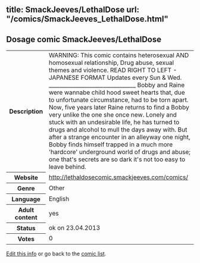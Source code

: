 title: SmackJeeves/LethalDose
url: "/comics/SmackJeeves_LethalDose.html"
---
Dosage comic SmackJeeves/LethalDose
-----------------------------------------

<p id="msg"></p>
<script type="text/javascript">
if (window.location.search === '?edit_info_mail=sent_ok') {
  var elem = document.getElementById("msg");
  elem.innerHTML = 'Edited information sucessfully sent.';
  elem.className = 'ok';
}
</script>
<table class="comicinfo">
<tr>
<th>Description</th><td>WARNING: This comic contains heterosexual AND homosexual relationship, Drug abuse, sexual themes and violence. READ RIGHT TO LEFT - JAPANESE FORMAT Updates every Sun &amp; Wed. ________________________________ Bobby and Raine were wannabe child hood sweet hearts that, due to unfortunate circumstance, had to be torn apart. Now, five years later Raine returns to find a Bobby very unlike the one she once new. Lonely and stuck with an undesirable life, he has turned to drugs and alcohol to mull the days away with. But after a strange encounter in an alleyway one night, Bobby finds himself trapped in a much more 'hardcore' underground world of drugs and abuse; one that's secrets are so dark it's not too easy to leave behind.</td>
</tr>
<tr>
<th>Website</th><td><a href="http://lethaldosecomic.smackjeeves.com/comics/">http://lethaldosecomic.smackjeeves.com/comics/</a></td>
</tr>
<tr>
<th>Genre</th><td>Other</td>
</tr>
<tr>
<th>Language</th><td>English</td>
</tr>
<tr>
<th>Adult content</th><td>yes</td>
</tr>
<tr>
<th>Status</th><td>ok on 23.04.2013</td>
</tr>
<tr>
<th>Votes</th><td>0</td>
</tr>
</table>

[Edit this info](SmackJeeves_LethalDose_edit.html) or go back to the [comic list](../comic-index.html).
